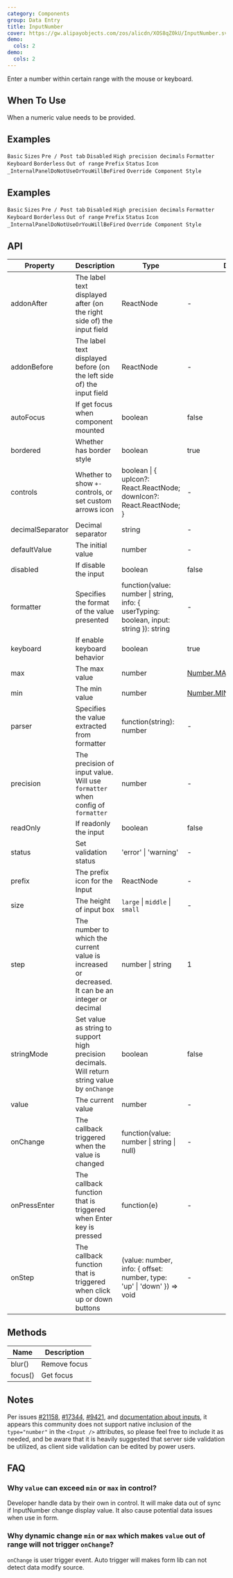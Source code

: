 ```yaml
---
category: Components
group: Data Entry
title: InputNumber
cover: https://gw.alipayobjects.com/zos/alicdn/XOS8qZ0kU/InputNumber.svg
demo:
  cols: 2
demo:
  cols: 2
---
```


Enter a number within certain range with the mouse or keyboard.

## When To Use

When a numeric value needs to be provided.

## Examples

<code src="./demo/basic.tsx">Basic</code>
<code src="./demo/size.tsx">Sizes</code>
<code src="./demo/addon.tsx">Pre / Post tab</code>
<code src="./demo/disabled.tsx">Disabled</code>
<code src="./demo/digit.tsx">High precision decimals</code>
<code src="./demo/formatter.tsx">Formatter</code>
<code src="./demo/keyboard.tsx">Keyboard</code>
<code src="./demo/borderless.tsx">Borderless</code>
<code src="./demo/out-of-range.tsx">Out of range</code>
<code src="./demo/prefix.tsx">Prefix</code>
<code src="./demo/status.tsx">Status</code>
<code src="./demo/controls.tsx">Icon</code>
<code src="./demo/render-panel.tsx">\_InternalPanelDoNotUseOrYouWillBeFired</code>
<code src="./demo/debug-token.tsx">Override Component Style</code>

## Examples

<code src="./demo/basic.tsx">Basic</code>
<code src="./demo/size.tsx">Sizes</code>
<code src="./demo/addon.tsx">Pre / Post tab</code>
<code src="./demo/disabled.tsx">Disabled</code>
<code src="./demo/digit.tsx">High precision decimals</code>
<code src="./demo/formatter.tsx">Formatter</code>
<code src="./demo/keyboard.tsx">Keyboard</code>
<code src="./demo/borderless.tsx">Borderless</code>
<code src="./demo/out-of-range.tsx">Out of range</code>
<code src="./demo/prefix.tsx">Prefix</code>
<code src="./demo/status.tsx">Status</code>
<code src="./demo/controls.tsx">Icon</code>
<code src="./demo/render-panel.tsx">\_InternalPanelDoNotUseOrYouWillBeFired</code>
<code src="./demo/debug-token.tsx">Override Component Style</code>

## API

| Property         | Description                                                                                      | Type                                                                                    | Default                                                                                                                             | Version      |
| ---------------- | ------------------------------------------------------------------------------------------------ | --------------------------------------------------------------------------------------- | ----------------------------------------------------------------------------------------------------------------------------------- | ------------ |
| addonAfter       | The label text displayed after (on the right side of) the input field                            | ReactNode                                                                               | -                                                                                                                                   |              |
| addonBefore      | The label text displayed before (on the left side of) the input field                            | ReactNode                                                                               | -                                                                                                                                   |              |
| autoFocus        | If get focus when component mounted                                                              | boolean                                                                                 | false                                                                                                                               | -            |
| bordered         | Whether has border style                                                                         | boolean                                                                                 | true                                                                                                                                | 4.12.0       |
| controls         | Whether to show `+-` controls, or set custom arrows icon                                         | boolean \| { upIcon?: React.ReactNode; downIcon?: React.ReactNode; }                    | -                                                                                                                                   | 4.19.0       |
| decimalSeparator | Decimal separator                                                                                | string                                                                                  | -                                                                                                                                   | -            |
| defaultValue     | The initial value                                                                                | number                                                                                  | -                                                                                                                                   | -            |
| disabled         | If disable the input                                                                             | boolean                                                                                 | false                                                                                                                               | -            |
| formatter        | Specifies the format of the value presented                                                      | function(value: number \| string, info: { userTyping: boolean, input: string }): string | -                                                                                                                                   | info: 4.17.0 |
| keyboard         | If enable keyboard behavior                                                                      | boolean                                                                                 | true                                                                                                                                | 4.12.0       |
| max              | The max value                                                                                    | number                                                                                  | [Number.MAX_SAFE_INTEGER](https://developer.mozilla.org/en-US/docs/Web/JavaScript/Reference/Global_Objects/Number/MAX_SAFE_INTEGER) | -            |
| min              | The min value                                                                                    | number                                                                                  | [Number.MIN_SAFE_INTEGER](https://developer.mozilla.org/en-US/docs/Web/JavaScript/Reference/Global_Objects/Number/MIN_SAFE_INTEGER) | -            |
| parser           | Specifies the value extracted from formatter                                                     | function(string): number                                                                | -                                                                                                                                   | -            |
| precision        | The precision of input value. Will use `formatter` when config of `formatter`                    | number                                                                                  | -                                                                                                                                   | -            |
| readOnly         | If readonly the input                                                                            | boolean                                                                                 | false                                                                                                                               | -            |
| status           | Set validation status                                                                            | 'error' \| 'warning'                                                                    | -                                                                                                                                   | 4.19.0       |
| prefix           | The prefix icon for the Input                                                                    | ReactNode                                                                               | -                                                                                                                                   | 4.17.0       |
| size             | The height of input box                                                                          | `large` \| `middle` \| `small`                                                          | -                                                                                                                                   | -            |
| step             | The number to which the current value is increased or decreased. It can be an integer or decimal | number \| string                                                                        | 1                                                                                                                                   | -            |
| stringMode       | Set value as string to support high precision decimals. Will return string value by `onChange`   | boolean                                                                                 | false                                                                                                                               | 4.13.0       |
| value            | The current value                                                                                | number                                                                                  | -                                                                                                                                   | -            |
| onChange         | The callback triggered when the value is changed                                                 | function(value: number \| string \| null)                                               | -                                                                                                                                   | -            |
| onPressEnter     | The callback function that is triggered when Enter key is pressed                                | function(e)                                                                             | -                                                                                                                                   | -            |
| onStep           | The callback function that is triggered when click up or down buttons                            | (value: number, info: { offset: number, type: 'up' \| 'down' }) => void                 | -                                                                                                                                   | 4.7.0        |

## Methods

| Name    | Description  |
| ------- | ------------ |
| blur()  | Remove focus |
| focus() | Get focus    |

## Notes

Per issues [#21158](https://github.com/ant-design/ant-design/issues/21158), [#17344](https://github.com/ant-design/ant-design/issues/17344), [#9421](https://github.com/ant-design/ant-design/issues/9421), and [documentation about inputs](https://developer.mozilla.org/en-US/docs/Web/HTML/Element/input/number#Using_number_inputs), it appears this community does not support native inclusion of the `type="number"` in the `<Input />` attributes, so please feel free to include it as needed, and be aware that it is heavily suggested that server side validation be utilized, as client side validation can be edited by power users.

## FAQ

### Why `value` can exceed `min` or `max` in control?

Developer handle data by their own in control. It will make data out of sync if InputNumber change display value. It also cause potential data issues when use in form.

### Why dynamic change `min` or `max` which makes `value` out of range will not trigger `onChange`?

`onChange` is user trigger event. Auto trigger will makes form lib can not detect data modify source.
